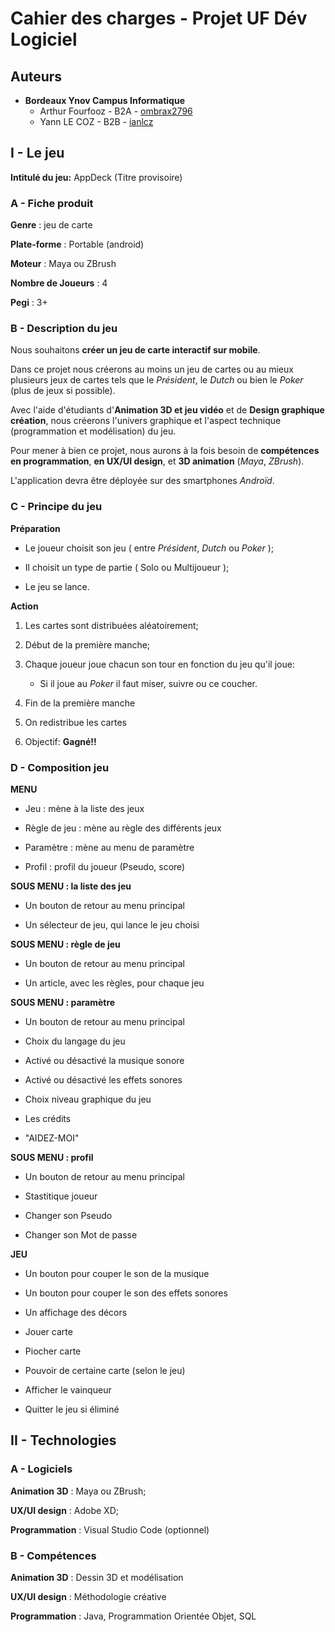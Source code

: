 # Cahier des charges - Projet UF Dév Logiciel

## Auteurs
*   **Bordeaux Ynov Campus Informatique**
    *   Arthur Fourfooz - B2A - [ombrax2796](https://github.com/ombrax2796)
    *   Yann LE COZ - B2B - [ianlcz](https://github.com/ianlcz)

## I - Le jeu

**Intitulé du jeu:** AppDeck (Titre provisoire)

### A - Fiche produit

**Genre** : jeu de carte 

**Plate-forme** : Portable (android)

**Moteur** : Maya ou ZBrush

**Nombre de Joueurs** : 4

**Pegi** : 3+


### B - Description du jeu

Nous souhaitons **créer un jeu de carte interactif sur mobile**. 

Dans ce projet nous créerons au moins un jeu de cartes ou au mieux plusieurs jeux de cartes tels que le *Président*, le *Dutch* ou bien le *Poker* (plus de jeux si possible).

Avec l'aide d'étudiants d'**Animation 3D et jeu vidéo** et de **Design graphique création**, nous créerons l'univers graphique et l'aspect technique (programmation et modélisation) du jeu.  

Pour mener à bien ce projet, nous aurons à la fois besoin de **compétences en programmation**, **en UX/UI design**, et **3D animation** (*Maya*, *ZBrush*).

L'application devra être déployée sur des smartphones *Androïd*.  


### C - Principe du jeu

**Préparation**

- Le joueur choisit son jeu ( entre *Président*, *Dutch* ou *Poker* );

- Il choisit un type de partie ( Solo ou Multijoueur );

- Le jeu se lance.

**Action**

1.  Les cartes sont distribuées aléatoirement;

2.  Début de la première manche;

3.  Chaque joueur joue chacun son tour en fonction du jeu qu'il joue:
    *   Si il joue au *Poker* il faut miser, suivre ou ce coucher.

4.  Fin de la première manche 

5.  On redistribue les cartes

6.  Objectif: **Gagné!!**


### D - Composition jeu 

**MENU** 

- Jeu : mène à la liste des jeux

- Règle de jeu : mène au règle des différents jeux

- Paramètre : mène au menu de paramètre

- Profil : profil du joueur (Pseudo, score)

**SOUS MENU : la liste des jeu**

- Un bouton de retour au menu principal

- Un sélecteur de jeu, qui lance le jeu choisi

**SOUS MENU : règle de jeu**

- Un bouton de retour au menu principal

- Un article, avec les règles, pour chaque jeu

**SOUS MENU : paramètre**

- Un bouton de retour au menu principal

- Choix du langage du jeu 

- Activé ou désactivé la musique sonore

- Activé ou désactivé les effets sonores

- Choix niveau graphique du jeu 

- Les crédits

- "AIDEZ-MOI"

**SOUS MENU : profil**

- Un bouton de retour au menu principal

- Stastitique joueur

- Changer son Pseudo

- Changer son Mot de passe

**JEU**

- Un bouton pour couper le son de la musique 

- Un bouton pour couper le son des effets sonores

- Un affichage des décors

- Jouer carte 

- Piocher carte 

- Pouvoir de certaine carte (selon le jeu)

- Afficher le vainqueur

- Quitter le jeu si éliminé

## II - Technologies

### A - Logiciels

**Animation 3D** : Maya ou ZBrush;
 
**UX/UI design** : Adobe XD;
 
**Programmation** : Visual Studio Code (optionnel)

### B - Compétences

**Animation 3D** : Dessin 3D et modélisation

**UX/UI design** : Méthodologie créative

**Programmation** : Java, Programmation Orientée Objet, SQL


